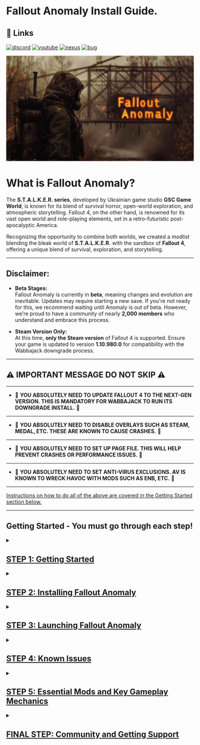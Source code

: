 

# Fallout Anomaly Install Guide.

## 🔗 Links
[![discord](https://img.shields.io/badge/Discord-blue?style=for-the-badge&logo=discord&logoColor=%23FFFFFF&logoSize=auto&color=%235661ea
)](https://discord.gg/anomaly-1113971680419782666)
[![youtube](https://img.shields.io/badge/Youtube-blue?style=for-the-badge&logo=youtube&logoColor=%23FFFFFF&logoSize=auto&color=%23ff1a47
)](https://www.youtube.com/@FalloutAnomaly)
[![nexus](https://img.shields.io/badge/Nexus-blue?style=for-the-badge&logo=nexusmods&logoColor=%23FFFFFF&logoSize=auto&color=%2392ab20
)](https://www.nexusmods.com/fallout4/mods/74075)
[![bug](https://img.shields.io/badge/Submit%20Bug%20Report-Blue?style=for-the-badge&logo=codementor&logoColor=%23FFFFFF&logoSize=auto&color=%23260026
)](https://falloutanomaly.fillout.com/bugreports)


![Logo](https://raw.githubusercontent.com/NomadsReach/Fallout-Anomaly/refs/heads/master/images/Banner%20Images/Fo4Anomaly27.png)

# What is Fallout Anomaly?

The **S.T.A.L.K.E.R. series**, developed by Ukrainian game studio **GSC Game World**, is known for its blend of survival horror, open-world exploration, and atmospheric storytelling. Fallout 4, on the other hand, is renowned for its vast open world and role-playing elements, set in a retro-futuristic post-apocalyptic America.

Recognizing the opportunity to combine both worlds, we created a modlist blending the bleak world of **S.T.A.L.K.E.R.** with the sandbox of **Fallout 4**, offering a unique blend of survival, exploration, and storytelling.

---

## Disclaimer:

- **Beta Stages:**  
  Fallout Anomaly is currently in **beta**, meaning changes and evolution are inevitable. Updates may require starting a new save. If you're not ready for this, we recommend waiting until Anomaly is out of beta. However, we’re proud to have a community of nearly **2,000 members** who understand and embrace this process.  

- **Steam Version Only:**  
  At this time, **only the Steam version** of Fallout 4 is supported. Ensure your game is updated to version **1.10.980.0** for compatibility with the Wabbajack downgrade process.

---

## ⚠️ IMPORTANT MESSAGE DO NOT SKIP ⚠️
---
- 🚨 **YOU ABSOLUTELY NEED TO UPDATE FALLOUT 4 TO THE NEXT-GEN VERSION. THIS IS MANDATORY FOR WABBAJACK TO RUN ITS DOWNGRADE INSTALL.** 🚨
 ---
- 🚨 **YOU ABSOLUTELY NEED TO DISABLE OVERLAYS SUCH AS STEAM, MEDAL, ETC. THESE ARE KNOWN TO CAUSE CRASHES.** 🚨
---
- 🚨 **YOU ABSOLUTELY NEED TO SET UP PAGE FILE. THIS WILL HELP PREVENT CRASHES OR PERFORMANCE ISSUES.** 🚨
---
- 🚨 **YOU ABSOLUTELY NEED TO SET ANTI-VIRUS EXCLUSIONS. AV IS KNOWN TO WRECK HAVOC WITH MODS SUCH AS ENB, ETC.** 🚨
---

<ins>Instructions on how to do all of the above are covered in the Getting Started section below.<ins>

---
## Getting Started - You must go through each step!

<details>
<summary><h2><ins>STEP 1: Getting Started</ins></h2></summary>
  
 
# Hardware:

- CPU: Go for a modern CPU with at least 6 cores and a speed of 3GHz.

- RAM: Start with 16GB, but 32GB is better.

- Video Card: Get one with at least 6GB of memory, but 8GB is ideal.

- OS: Use Windows 10/11 (64-bit) and make sure all drivers are up to date.

- Free Disk Space: You'll require a minimum of 350GB of storage, with an SSD being mandatory. Using a hard disk drive (HDD) is not an option. Do not complain if you have long loading because you're using a HDD. If your internet is quick, consider clearing out the download folder to save space.

- Skills: Know how to use your computer well, keep it running smoothly, and update it regularly.

<ins>If you are unsure how to check this please view this [link](https://www.howtogeek.com/80108/how-to-get-detailed-information-about-your-pc-2/).</ins>

  ---

# Nexus Mods:


While not mandatory, Nexus Premium is strongly advised as it streamlines the mod download and installation process, saving you time. By opting for Nexus Premium, you'll enjoy uncapped download speeds and won't have to manually approve each download. This is a restriction from the Nexus website itself and is not a limitation imposed by Fallout Anomaly.

- Click the logo below to be directed to subscribe to Nexus Premium. (https://next.nexusmods.com/premium)

[![Logo](https://raw.githubusercontent.com/NomadsReach/Fallout-Anomaly/refs/heads/master/images/nexusprem.png)](https://next.nexusmods.com/premium)

# Important Installation Steps (Click the blue links for instructions)

- [**Microsoft Visual C++ x64 and x86** - Must be installed!](https://github.com/abbodi1406/vcredist/releases/download/v0.82.0/VisualCppRedist_AIO_x86_x64.exe)  
  Open the launcher and follow the on-screen steps to complete the installation.

- [**NET Framework 4.6.2 & 5.0** - Must be installed!](https://dotnet.microsoft.com/en-us/download/dotnet-framework/thank-you/net462-web-installer)  
  Download and install the necessary framework for the mod list to work.

- [**DirectX Redist (June 2010)**](https://www.microsoft.com/en-us/download/details.aspx?id=8109)  
  Pick your language, download, and install to ensure proper DirectX support.

- [**Vanilla Game Folder** - Launch the game once.](https://www.youtube.com/watch?v=8ARhusN5SFI&t=0s)  
  Make sure your game is cleaned and launch it at least once before proceeding.

- [**PageFile Setup**](https://github.com/NomadsReach/Fallout-Anomaly/blob/master/PageFile.md)  
  This step is crucial for performance. Follow the instructions carefully.

- [**English Voice Files** - This is required if you're not using English.](https://steamcommunity.com/sharedfiles/filedetails/?id=552541227)  
  To avoid download errors, you must install the voice files if your game is not in English. You are welcome to use your native language for the game, but these files are required for certain English-based mods/files.

- [**Disable Overlays**](https://www.youtube.com/watch?v=7e_kY6LmQ0Y)  
  Ensure all overlays (Steam, Nvidia, Medal, etc.) are disabled to avoid crashes or performance issues.

- [**HD Texture Pack Removal**](https://sharing.clickup.com/clip/p/t9014300118/775310b9-3dc0-402d-8726-2a184ee55560/How%20to%20remove%20HD%20Texture%20Pack..webm)  
  Follow the guide to remove HD texture packs if necessary.
</details>

<details>
  <summary><h2><ins>STEP 2: Installing Fallout Anomaly</ins></h2></summary>

## Please watch the video below on how to download and install Anomaly.

[![Video Title](https://img.youtube.com/vi/Bn6dmrsJAX0/0.jpg)](https://youtu.be/Bn6dmrsJAX0)

[Click here to watch install video](https://www.youtube.com/watch?v=Bn6dmrsJAX0&t=49s)

##  <ins>Please watch the entire video as there are key parts once in-game, like applying the MCM preset and launching the game, that you need to understand.</ins>

# ⚠️ Important Note: APPLY THE MCM PRESET ⚠️
![image](https://github.com/user-attachments/assets/44cddb55-e164-4cc5-9e22-511ba50ad6e3)

- Do not forget to apply the preset as shown in the screenshot above.


- **Note:** After downloading and installing Fallout Anomaly, it’s a good idea to reopen the `.wabbajack` file in the Wabbajack program and click **"Verify Installation."** This will check your files and report any errors. If the verification process reports any issues, please reach out to us on **Discord** for troubleshooting assistance.

- <ins>Please refer to the image below to better understand the above instructions.</ins>

![Verify Image](https://raw.githubusercontent.com/NomadsReach/Fallout-Anomaly/refs/heads/master/images/Readme%20Docs/Verify.png)


---

[![discord](https://img.shields.io/badge/Click_For_Support-blue?style=for-the-badge&logo=discord&logoColor=%23FFFFFF&logoSize=auto&color=%235661ea
)](https://discord.gg/anomaly-1113971680419782666)
[![wabbajackwiki](https://img.shields.io/badge/Wabbajack%20Wiki-blue?style=for-the-badge&logo=wikipedia&logoColor=%23FFFFFF&logoSize=auto&color=%235f437d
)](https://wiki.wabbajack.org/)
[![wabbajackwiki](https://img.shields.io/badge/Wabbajack%20Discord-blue?style=for-the-badge&logo=discord&logoColor=%23FFFFFF&logoSize=auto&color=%235f437d
)](https://discord.gg/wabbajack)

---
# Problems with Wabbajack

- **Could not download MOD:** If certain mods fail to download, You can manually download them from their source and place the archived folder in the downloads folder of where your Wabbajack is downloading to. At times nexus mods may be down. You can check if this is the case by following this link: [NEXUS MODS STATUS](https://nexusmods.statuspage.io/)
- **Mod is not a whitelisted download:** This error can occur when the modlist is updated or the mod link no longer works. Check for updates and wait for a new release if necessary. If you get this error please notify us on discord.
- **Missing Game Files:** More than likely you have not updated your game to the next gen version. You must do this.
- **Wabbajack could not find my game folder:** Wabbajack will not work with a pirated version of the game. Ensure you own the game on Steam and follow the pre-installation steps accordingly.

- # ⚠️ Important Note: ENB DOWNLOAD ISSUE ⚠️
  
   - If your download fails for ENB you need to download the file manually and place it into your download folder. Find the ENB file [here](http://enbdev.com/mod_fallout4_v0496.htm)
---
## Updating Fallout Anomaly

The Fallout Anomaly team will notify you in advance of any upcoming updates via **Discord** and **Nexus**. If a new save is required for the update, we will make sure to communicate this.

### What to Expect During the Update:

- **Wabbajack Update Process**:  
  During an update, Wabbajack will delete any files that are **not part of the modlist** from the previous update. This includes any additional mods you may have installed manually.

- **Save Preservation**:  
  Your saves will **remain intact** unless there's a specific reason that requires a fresh start. Any such cases will be clearly communicated. You can find your saved games in the following directory:  
  `(Fallout Anomaly Install)/Profiles/Fallout Anomaly/Saves`

- **Updating the Modlist**:  
  Updating Fallout Anomaly is similar to installing the modlist for the first time. Simply:
  1. Select the same install path.
  2. Ensure you check the "**overwrite existing**" option to update correctly.

### Additional Resources:

- **Changelog**:  
  You can view the detailed changelog for each update [here](https://github.com/NomadsReach/Fallout-Anomaly/blob/master/CHANGELOG.md).




</details>

<details>
<summary><h2><ins>STEP 3: Launching Fallout Anomaly</ins></h2></summary>
 
  
## Launching the Game

Upon launching **Mod Organizer 2 (MO2)**, you might initially find the interface a bit complex. However, we've simplified the process for ease of use. To launch Fallout Anomaly:

1. In the **top-right corner** of the MO2 interface, find the option labeled **"Launch Fallout Anomaly"** and click it to start the game.

### F4SE (Fallout 4 Script Extender)

**F4SE** is crucial for the functioning of most Fallout mods and is specifically required to launch Fallout Anomaly. When using MO2, **F4SE** will appear as **"Launch Fallout Anomaly"** in the mod launcher.

> **Important**:  
> <p style="color:red; font-weight: bold;">AT NO POINT SHOULD YOU EVER USE THE VANILLA GAME LAUNCHER! AT THIS POINT PLEASE ENSURE YOU SET ANTIVIRUS EXCEPTIONS FOR THE ENTIRE MOD ORGANIZER 2 FOLDER!</p>

# Crash Handling

If the game crashes while playing, a log will appear providing details about the crash. Please follow these steps:

1. **Save the log**: Make sure to save the crash log to an easily accessible location.
2. **Upload the log**: Upload the saved log to the bug report form [here](https://falloutanomaly.fillout.com/bugreports).
3. **Include the save file**: For further analysis, please include your most recent save file.
4. **Crash Tool**: If you are familiar with it, you can also run the crash tool to generate the log yourself.

---

# Changing Resolution

If your game resolution is not centered correctly, you can use **BethINI** to adjust it. Please **only change the resolution**, and do not alter any other settings.

### Steps to change resolution:
1. Open **BethINI** and select **Fallout 4** (do not change INI paths, as they are set correctly).
2. In the **Basic** tab, adjust the resolution.
3. Close **BethINI** and save your settings.

---

# ⚠️ Important Note: Adjust Antivirus Settings ⚠️

To ensure smooth operation of your modding setup, **add exceptions** for the following files in your antivirus software:

1. **MO2.exe**: The Mod Organizer 2 executable.
2. **Fallout4.exe**: The main game executable.
3. **F4SE_Loader.exe**: Part of the Fallout 4 Script Extender (F4SE).

Additionally, **add the 'Stock Folder'** located within the **Mod Organizer 2** directory. This folder contains the `Fallout4.exe` file.

For **F4SE**, add an exception for the following path:  
`mods\F4SE & Other Root Folders\Root\f4se_loader.exe`.

# **Failure to do this will cause issues! Do not ignore these steps or we can not help you.**

# ⚠️ Important Note: APPLY THE MCM PRESET ⚠️
![image](https://github.com/user-attachments/assets/44cddb55-e164-4cc5-9e22-511ba50ad6e3)

- Do not forget to apply the preset as shown in the screenshot above.



</details>

<details>
  <summary><h2><ins>STEP 4: Known Issues</ins></h2></summary>

## Main Menu Delay

When clicking "Play," the main menu may experience a delay as scripts load. This delay varies based on your system's power; more powerful systems may not encounter this issue.

## Stuck in Menu

If you find yourself unable to progress from the first loading or main menu:

1. Please allow a few minutes for the game to fully load after it boots up. It may seem like the game is frozen during this time, but rest assured that it is simply processing the necessary assets.
2. Alt-tab out of the game & back in.
3. Press the "Esc" key in the menu to load into the game

## Post-Character Creation Freeze

After creating your character:
- Your game will save and may appear to freeze temporarily.
- This is due to multiple scripts loading simultaneously.
- Be patient and wait for a few minutes; the game will resume normally.

## Falling Through Vault Issue

If you're falling through the vault floor:
- This is likely due to the "Uneducated Shooter" mod.
- **Solution**: Only enable the "Uneducated Shooter" mod after leaving the vault.

## Known Crash Related Issues:

- Programs like medal (recording software) or anything that adds an overlay can conflict with the ENBS, or other DLL hooked mods. If you are crashing right at the launch of game or at the main menu this can be one of the main causes.

## Minor Issues

- Some NPCs may fail to use weapons even if they have ammunition in their inventory. If you experience this issue, please report it.. 

- Controller Support: Most mods currently do not include controller support. However, the base game offers controller support in vanilla Fallout. The Anomaly Team is working to provide controller support for these mods, with prior permission from the authors.
---
</details>

<details>
  <summary><h2><ins>STEP 5: Essential Mods and Key Gameplay Mechanics</ins></h2></summary>

# Survival Mechanics: Immersive Hunting Overhaul (IHO)

## Key Features
- **Advanced Food Mechanics**: Includes spoilage, disposal, blood sampling, salvaging, hunting, and trapping.
- **Camping System**: Lightweight yet effective camping mechanics.
- **Challenges and Achievements**: Unlock bonuses and items based on the IHO concept.
- **Cooking Overhaul**: Unlockable recipes and rebalanced food mechanics.
- **Customizable Experience**: Convenient MCM menu with numerous options to fine-tune gameplay.

---

## Carry Weight System

- Starting carry weight is lower than normal.
- **Carry Weight Formula**:
  - 1 STR = 85 Carry Weight (CW).
  - Each additional STR point provides +10 CW.
- **Robustness Skill**:
  - Increases carry weight as you level up, allowing more freedom to carry armor and junk.
- **Traits**:
  - Two traits can increase starting carry weight by +50 each but come with drawbacks for balance.

### Backpacks
- Backpacks can be found or crafted using perks from the *Junk Jockey* skill.
- Backpacks provide an additional **100 CW capacity**.
- Use the "Open Backpack" aid item (found in the Aid section) to move items freely between inventory and backpack.

#### Known Bug & Fix:
- If your backpack disappears, respawn it using the "Commonwealth Backpacks Settings Holotape."
- Avoid spamming the backpack key to prevent this issue.

### Keybinding
1. Open your inventory and navigate to the **Aid** section.
2. Locate "Open Backpack."
3. Hover over it and press `Q` to bind it to a key (1–9).
4. Note: Only keys `1–9` work for keybindings.

---

## Skills and Levels

- Utilizes the **[YAE mod](https://www.nexusmods.com/fallout4/mods/76739)**, which introduces new skills and modifies the perk system.
- Adds new traits for enhanced character customization.

---

# Combat Overhaul: SCOURGE

## Overview
- SCOURGE overhauls NPC stats by using scripts to randomly generate values, creating realistic variations in NPC strength. This ensures that enemies are no longer predictable while addressing issues with Fallout's vanilla scaling system.

### Key Features
- Implements **normal distribution** for stat allocation (e.g., health, damage resistance).
- Highly customizable via MCM:
  - Adjust stats for specific NPC races.
  - Exclude specific NPCs or individual stats from being affected.
- Optimized scripting to prevent lag or bloat.

### Example
- Deathclaws now have randomized health between 500–900, with an average of ~700.
- Infinite variations mean there are over **12 million possible combinations** for Deathclaw stats alone.

---

# Better Locational Damage (BLD)

- Equipment is what matters. Weapons/Modifications have been overhauled and you are now able to play a raider style character with pipe weapons only. All weapons are lethal. Getting a good balanced armor rating is key to survive as health does no longer scale with level. Use tactics and plan your actions, when breaching rooms and areas.
Many new features, like stagger, bleedings, stealth killmoves and more wait to be used!

## Combat Mechanics

### Enemy Categories
1. **Low Races**: Bloatfly, Bloodbug, Humans (no helmets), Ghouls (non-glowing), Radstags, Dogs.
2. **Medium Races**: Super Mutants, Mirelurks, helmeted Humans.
3. **High Races**: Yao Guai, Fog Crawlers, Anglers.
4. **Special Races**: Robots/Synths.

### Headshot Mechanics
- Effectiveness varies by race and weapon caliber:
  - Low races can be killed with most weapons via headshots.
  - Medium races require higher-caliber weapons (.308, .50) or shotguns at close range.
  - High races are resistant to headshots; use explosives or tactics instead.

### Pain System
- Introduces three pain levels: Minor, Moderate, Severe.
- Pain affects gameplay but can be treated with items like Med-X or alcohol.

---

# Deadeye Mod

## Overview
- Deadeye is a headshot-focused mod that adds tactical depth to combat. Players can choose between one-shot kills, helmet protection mechanics, or head destruction mechanics.

### Race Categories
1. Weak: Easily killed by most weapons (e.g., Bloatfly, Human).
2. Moderate: Requires moderate-caliber weapons or shotguns at close range (e.g., Super Mutants).
3. Strong: Requires high-caliber weapons (.50 rounds) (e.g., Yao Guai).
4. Powerful: Immune to headshots by default but can be enabled via configuration (e.g., Deathclaws).

---

# Munitions: Ammo Expansion Project

- Munitions is a lore-friendly and modular ammunition expansion project & framework that adds new ballistic, energy, and explosive ammunition types seamlessly into the vanilla sandbox. Unlike other ammo frameworks, Munitions gives players control over what ammo they do or don't want added to their game. Features high-quality custom textures and meshes.

## Features
- Adds new ballistic, energy, and explosive ammunition types.
- Modular design allows players to control which ammo types are added to their game.
- Lore-friendly additions inspired by previous Fallout games.

---

# Radiation System: Damn Apocalypse

## Mechanics
1. Introduces a dual radiation system:
   - **IRA (Ingested Radioactive Particles)**: Accumulated from food, water, weather hazards.
   - **RAD (Tissue Damage)**: Standard radiation damage from exposure.
2. Radiation poisoning mimics Acute Radiation Syndrome with progressive effects.
3. Weather-based radiation hazards require protective gear like gas masks or hazmat suits.

### New Items
- RadAway: Purges IRA and cures radiation poisoning.
- MutAway: Heals RADs directly.
- Rad-X: Increases IRA resistance.
- Pb-Jelly: Increases RAD resistance.

---

# Crafting System

## Overview
Crafting has been expanded with additional requirements:
1. Perk-based crafting for specialized items (e.g., Dogmeat-related perks for Dogmeat items).
2. Higher-tier armors require advanced crafting perks and materials like ballistic weave.

- <ins>This is all still ongoing and will be improved and expanded in later updates./<ins>

---

# Settlements

Settlement features are currently a work in progress and will be added in future updates.

---


   
</details>

<details>
  <summary><h2><ins>FINAL STEP: Community and Getting Support</ins></h2></summary>
   
# Support Links

The quickest way to receive support is by joining our **Discord** community. If you encounter any issues or need assistance, our Discord channel provides direct access to our team and fellow users who can promptly address your concerns. Alternatively, you can submit a bug report. Below are additional resources and links related to Fallout Anomaly:

- **Discord**: [Join our Discord community](https://discord.gg/ECuAthsdwJ)
- **Mod List**: [View the mod list](https://loadorderlibrary.com/lists/fallout-anomaly-0-5)
- **Bug Report**: [Submit a bug report](https://falloutanomaly.fillout.com/bugreports)
- **Suggestions**: [Share your suggestions](https://falloutanomaly.fillout.com/suggestions)
- **Nexus**: [Visit our Nexus page](https://www.nexusmods.com/fallout4/mods/74075?tab=description)
- **YouTube**: [Check out our YouTube channel](https://www.youtube.com/@FalloutAnomaly/videos)

---

# Thank You

**Thank you for your dedication to our community and team. We are excited about the future and confident that, together, we will continue to shape Anomaly into an extraordinary mod list for Fallout 4.**


</details>




